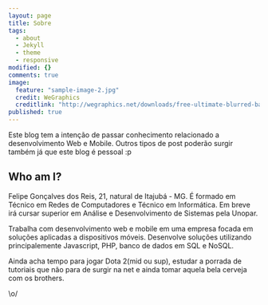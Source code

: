 ```yaml
---
layout: page
title: Sobre
tags: 
  - about
  - Jekyll
  - theme
  - responsive
modified: {}
comments: true
image: 
  feature: "sample-image-2.jpg"
  credit: WeGraphics
  creditlink: "http://wegraphics.net/downloads/free-ultimate-blurred-background-pack/"
published: true
---
```


Este blog tem a intenção de passar conhecimento relacionado a desenvolvimento Web e Mobile. Outros tipos de post poderão surgir também já que este blog é pessoal :p

## Who am I?
Felipe Gonçalves dos Reis, 21, natural de Itajubá - MG. É formado em Técnico em Redes de Computadores e Técnico em Informática. Em breve irá cursar superior em Análise e Desenvolvimento de Sistemas pela Unopar.

Trabalha com desenvolvimento web e mobile em uma empresa focada em soluções aplicadas a dispositivos móveis. Desenvolve soluções utilizando principalemente Javascript, PHP, banco de dados em SQL e NoSQL.

Ainda acha tempo para jogar Dota 2(mid ou sup), estudar a porrada de tutoriais que não para de surgir na net e ainda tomar aquela bela cerveja com os brothers.

\o/
